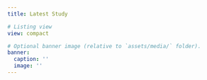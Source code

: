 ```yaml
---
title: Latest Study

# Listing view
view: compact

# Optional banner image (relative to `assets/media/` folder).
banner:
  caption: ''
  image: ''
---
```

